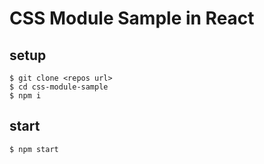 # CSS Module Sample in React

## setup

```shell
$ git clone <repos url>
$ cd css-module-sample
$ npm i
```

## start

```shell
$ npm start
```
